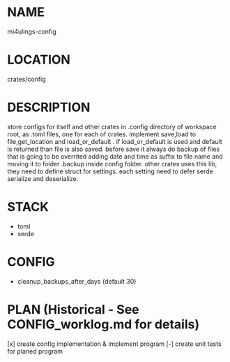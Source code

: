 # NAME
mi4ulings-config

# LOCATION
crates/config

# DESCRIPTION
store configs for itself and other crates in .config directory of workspace root, as .toml files, one for each of crates.
implement save,load to file,get_location and load_or_default .
if load_or_default is used and default is returned than file is also saved.
before save it always do backup of files that is going to be overrited adding date and time as suffix to file name and moving it to folder .backup inside config folder.
other crates uses this lib, they need to define struct for settings. each setting need to defer serde serialize and deserialize.

# STACK
- toml
- serde


# CONFIG
-  cleanup_backups_after_days (default 30)

# PLAN (Historical - See CONFIG_worklog.md for details)
[x] create config implementation & implement program
[-] create unit tests for planed program
